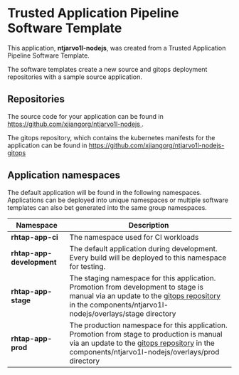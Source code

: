 # Trusted Application Pipeline Software Template

This application, **ntjarvo1l-nodejs**, was created from a Trusted Application Pipeline Software Template.

The software templates create a new source and gitops deployment repositories with a sample source application. 

## Repositories

The source code for your application can be found in [https://github.com/xjiangorg/ntjarvo1l-nodejs ](https://github.com/xjiangorg/ntjarvo1l-nodejs ).
 
The gitops repository, which contains the kubernetes manifests for the application can be found in 
[https://github.com/xjiangorg/ntjarvo1l-nodejs-gitops ](https://github.com/xjiangorg/ntjarvo1l-nodejs-gitops ) 

## Application namespaces 

The default application will be found in the following namespaces. Applications can be deployed into unique namespaces or multiple software templates can also bet generated into the same group namespaces.  

|  Namespace   |  Description   |  
| -------- | -------- |
| **rhtap-app-ci** | The namespace used for CI workloads |
| **rhtap-app-development** | The default application during development. Every build will be deployed to this namespace for testing. |
| **rhtap-app-stage** | The staging namespace for this application. Promotion from development to stage is manual via an update to the [gitops repository](https://github.com/xjiangorg/ntjarvo1l-nodejs-gitops ) in the components/ntjarvo1l-nodejs/overlays/stage directory |
| **rhtap-app-prod** | The production namespace for this application. Promotion from stage to production is manual via an update to the [gitops repository](https://github.com/xjiangorg/ntjarvo1l-nodejs-gitops ) in the components/ntjarvo1l-nodejs/overlays/prod directory |